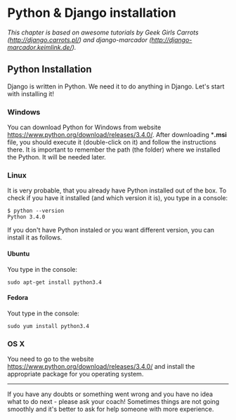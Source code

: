 # Python & Django installation

*This chapter is based on awesome tutorials by Geek Girls Carrots (http://django.carrots.pl/) and django-marcador (http://django-marcador.keimlink.de/).*

## Python Installation

Django is written in Python. We need it to do anything in Django. Let's start with installing it!

### Windows

You can download Python for Windows from website https://www.python.org/download/releases/3.4.0/. After downloading ***.msi** file, you should execute it (double-click on it) and follow the instructions there. It is important to remember the path (the folder) where we installed the Python. It will be needed later.

### Linux

It is very probable, that you already have Python installed out of the box. To check if you have it installed (and which version it is), you type in a console:

    $ python --version
    Python 3.4.0

If you don't have Python instaled or you want different version, you can install it as follows.

#### Ubuntu

You type in the console:

    sudo apt-get install python3.4


#### Fedora

Yout type in the console:

    sudo yum install python3.4

### OS X

You need to go to the website https://www.python.org/download/releases/3.4.0/ and install the appropriate package for you operating system.

----

If you have any doubts or something went wrong and you have no idea what to do next - please ask your coach! Sometimes things are not going smoothly and it's better to ask for help someone with more experience.

